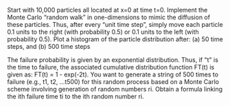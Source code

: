 Start with 10,000 particles all located at x=0 at time t=0. Implement the Monte Carlo 
“random walk” in one-dimensions to mimic the diffusion of these particles. Thus, after every “unit 
time step”, simply move each particle 0.1 units to the right (with probability 0.5) or 0.1 units to the 
left (with probability 0.5). 
Plot a histogram of the particle distribution after: (a) 50 time steps, and (b) 500 time steps


The failure probability is given by an exponential distribution. Thus, if "t" is the time to failure, the associated cumulative distribution function FT(t) is given as: FT(t) = 1 - exp(-2t).
You want to generate a string of 500 times to failure (e.g., t1, t2, …t500) for this random process based on a Monte Carlo scheme involving generation of random numbers ri. Obtain a formula linking the ith failure time ti to the ith random number ri.
